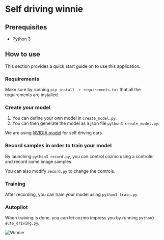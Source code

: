 # Self driving winnie

## Prerequisites

- [Python 3](https://www.python.org/)

## How to use

This section provides a quick start guide on to use this application.

### Requirements 

Make sure by running `pip install -r requirements.txt` that all the requirements are installed. 

### Create your model

1. You can define your own model in `create_model.py`.
2. You can then generate the model as a json file `python3 create_model.py`.

We are using [NVIDIA model](https://devblogs.nvidia.com/deep-learning-self-driving-cars/) for self driving cars.

### Record samples in order to train your model

By launching `python3 record.py`, you can control cozmo using a controler and record some image samples.

You can also modify `record.py` to change the controls.

### Training

After recording, you can train your model using `python3 train.py`.

### Autopilot

When training is done, you can let cozmo impress you by running `python3 auto_driving.py`.

![Winnie](https://media.giphy.com/media/13R4gPwPpLHQwU/giphy.gif)
